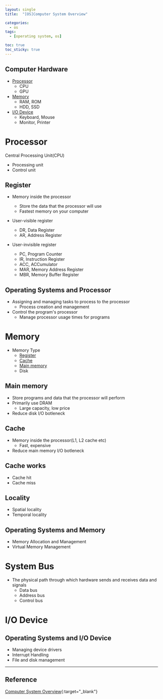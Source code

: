 ```yaml
---
layout: single
title:  "[OS]Computer System Overview"

categories:
  - os
tags:
  - [operating system, os]

toc: true
toc_sticky: true
---
```


## Computer Hardware
- [Processor](#processor)
    - CPU
    - GPU
- [Memory](#memory)
    - RAM, ROM
    - HDD, SSD
- [I/O Device](#io-device)
    - Keyboard, Mouse
    - Monitor, Printer

# Processor
Central Processing Unit(CPU)
- Processing unit
- Control unit

## Register
- Memory inside the processor
  - Store the data that the processor will use
  - Fastest memory on your computer

- User-visible register
  - DR, Data Register
  - AR, Address Register

- User-invisible register
  - PC, Program Counter
  - IR, Instruction Register
  - ACC, ACCumulator
  - MAR, Memory Address Register
  - MBR, Memory Buffer Register

## Operating Systems and Processor
- Assigning and managing tasks to process to the processor
  - Process creation and management
- Control the program's processor
  - Manage processor usage times for programs

# Memory
- Memory Type
  - [Register](#register)
  - [Cache](#cache)
  - [Main memory](#main-memory)
  - Disk

## Main memory
- Store programs and data that the processor will perform
- Primarily use DRAM
  - Large capacity, low price
- Reduce disk I/O botleneck

## Cache
- Memory inside the processor(L1, L2 cache etc) 
  - Fast, expensive
- Reduce main memory I/O botleneck

## Cache works
- Cache hit
- Cache miss

## Locality
- Spatial locality
- Temporal locality

## Operating Systems and Memory
- Memory Allocation and Management
- Virtual Memory Management

# System Bus

- The physical path through which hardware sends and receives data and signals
  - Data bus
  - Address bus
  - Control bus

# I/O Device
## Operating Systems and I/O Device
- Managing device drivers
- Interrupt Handling
- File and disk management

---
## Reference
[Computer System Overview](https://hpclab.tistory.com/1?category=887083){:target="_blank"}